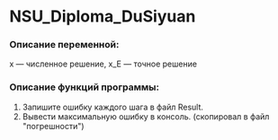 # NSU_Diploma_DuSiyuan

### Описание переменной:
x — численное решение,
x_E — точное решение


### Описание функций программы:
1. Запишите ошибку каждого шага в файл Result.
2. Вывести максимальную ошибку в консоль. (скопировал в файл "погрешности")
